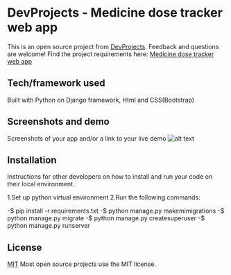 # DevProjects - Medicine dose tracker web app 

This is an open source project from [DevProjects](http://www.codementor.io/projects). Feedback and questions are welcome!
Find the project requirements here: [Medicine dose tracker web app ](https://www.codementor.io/projects/web/medicine-dose-tracker-b6evlas194)

## Tech/framework used
Built with Python on Django framework, Html and CSS(Bootstrap)

## Screenshots and demo
Screenshots of your app and/or a link to your live demo
![alt text](media/dose.jpg)

## Installation
Instructions for other developers on how to install and run your code on their local environment.

1.Set up python virtual environment
2.Run the following commands:

  -$ pip install -r requirements.txt
  -$ python manage.py makemimigrations
  -$ python manage.py migrate
  -$ python manage.py createsuperuser
  -$ python manage.py runserver

## License
[MIT](https://choosealicense.com/licenses/mit/)
Most open source projects use the MIT license. 
